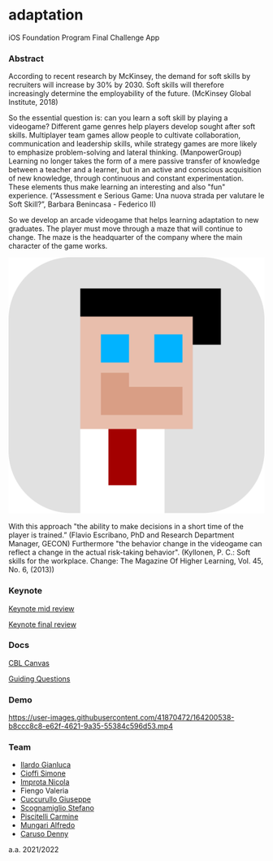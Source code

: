 # adaptation
iOS Foundation Program Final Challenge App

### Abstract
According to recent research by McKinsey, the demand for soft skills by recruiters will increase by 30% by 2030. Soft skills will therefore increasingly determine the employability of the future. (McKinsey Global Institute, 2018)

So the essential question is: can you learn a soft skill by playing a videogame? Different game genres help players develop sought after soft skills. Multiplayer team games allow people to cultivate collaboration, communication and leadership skills, while strategy games are more likely to emphasize problem-solving and lateral thinking. (ManpowerGroup)
Learning no longer takes the form of a mere passive transfer of knowledge between a teacher and a learner, but in an active and conscious acquisition of new knowledge, through continuous and constant experimentation. These elements thus make learning an interesting and also "fun" experience. (“Assessment e Serious Game: Una nuova strada per valutare le Soft Skill?”, Barbara Benincasa - Federico II)

So we develop an arcade videogame that helps learning adaptation to new graduates. The player must move through a maze that will continue to change. The maze is the headquarter of the company where the main character of the game works. 

![projectLogo](https://github.com/dennewbie/adaptation/blob/main/design/AppIcon.png)

With this approach "the ability to make decisions in a short time of the player is trained.” (Flavio Escribano, PhD and Research Department Manager, GECON)
Furthermore "the behavior change in the videogame can reflect a change in the actual risk-taking behavior". (Kyllonen, P. C.: Soft skills for the workplace. Change: The Magazine Of Higher Learning, Vol. 45, No. 6, (2013))



### Keynote
[Keynote mid review](https://github.com/dennewbie/adaptation/blob/main/key/midterm_review_group_c.pdf)

[Keynote final review](https://github.com/dennewbie/adaptation/blob/main/key/final_review_group_c.pdf)

### Docs
[CBL Canvas](https://github.com/dennewbie/adaptation/blob/main/doc/teamC_CBL_Canvas.pdf)

[Guiding Questions](https://github.com/dennewbie/adaptation/blob/main/doc/guiding_questions_ios_team_c.pdf)

### Demo
https://user-images.githubusercontent.com/41870472/164200538-b8ccc8c8-e62f-4621-9a35-55384c596d53.mp4




### Team
- [Ilardo Gianluca](https://github.com/gianlucailardo)
- [Cioffi Simone](https://github.com/SimoneCff)
- [Improta Nicola](https://github.com/NickSplitter)
- Fiengo Valeria
- [Cuccurullo Giuseppe](https://github.com/Giuseppe1899)
- [Scognamiglio Stefano](https://github.com/Stefano-Scognamiglio)
- [Piscitelli Carmine](https://github.com/Carmine1605)
- [Mungari Alfredo](https://github.com/mungowz)
- [Caruso Denny](https://github.com/dennewbie)

a.a. 2021/2022

